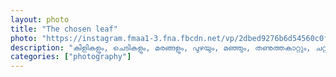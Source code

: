 ```yaml
---		
layout: photo
title: "The chosen leaf"
photo: "https://instagram.fmaa1-3.fna.fbcdn.net/vp/2dbed9276b6d54560c0f8bc6e315d72c/5E52ED13/t51.2885-15/sh0.08/e35/c0.135.1080.1080a/s640x640/70379294_171069290607589_7005368645782513408_n.jpg?_nc_ht=instagram.fmaa1-3.fna.fbcdn.net&_nc_cat=101"
description: "കിളികളും, ചെടികളും, മരങ്ങളും, പുഴയും, മഞ്ഞും, തണുത്തകാറ്റും, ചറ്റൽമഴയും, പൂന്തോട്ടവും, നിറയെ ചിത്രശലഭങ്ങളും ഉള്ള അവളുടെ ചെറിയ ലോകം."
categories: ["photography"]
---
```

